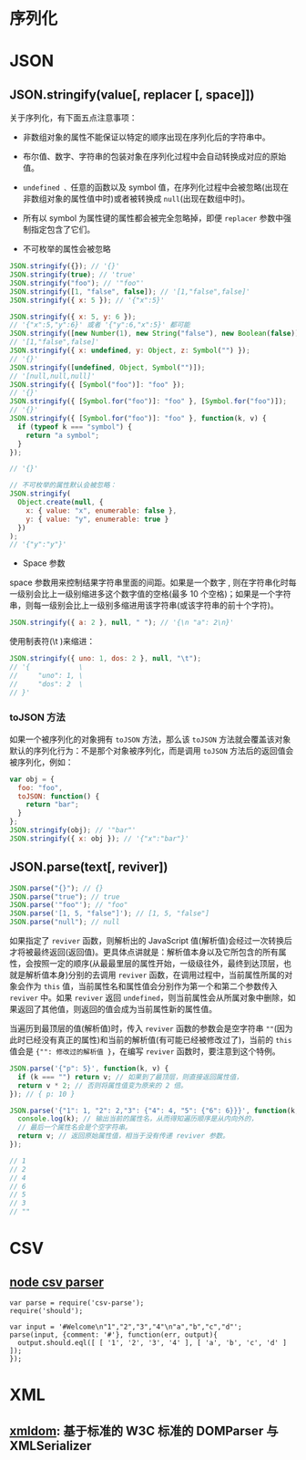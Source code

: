 # 序列化

# JSON

## JSON.stringify(value[, replacer [, space]])

关于序列化，有下面五点注意事项：

* 非数组对象的属性不能保证以特定的顺序出现在序列化后的字符串中。

* 布尔值、数字、字符串的包装对象在序列化过程中会自动转换成对应的原始值。
* `undefined 、`任意的函数以及 symbol 值，在序列化过程中会被忽略(出现在非数组对象的属性值中时)或者被转换成 `null`(出现在数组中时)。
* 所有以 symbol 为属性键的属性都会被完全忽略掉，即便 `replacer` 参数中强制指定包含了它们。
* 不可枚举的属性会被忽略

```javascript
JSON.stringify({}); // '{}'
JSON.stringify(true); // 'true'
JSON.stringify("foo"); // '"foo"'
JSON.stringify([1, "false", false]); // '[1,"false",false]'
JSON.stringify({ x: 5 }); // '{"x":5}'

JSON.stringify({ x: 5, y: 6 });
// '{"x":5,"y":6}' 或者 '{"y":6,"x":5}' 都可能
JSON.stringify([new Number(1), new String("false"), new Boolean(false)]);
// '[1,"false",false]'
JSON.stringify({ x: undefined, y: Object, z: Symbol("") });
// '{}'
JSON.stringify([undefined, Object, Symbol("")]);
// '[null,null,null]'
JSON.stringify({ [Symbol("foo")]: "foo" });
// '{}'
JSON.stringify({ [Symbol.for("foo")]: "foo" }, [Symbol.for("foo")]);
// '{}'
JSON.stringify({ [Symbol.for("foo")]: "foo" }, function(k, v) {
  if (typeof k === "symbol") {
    return "a symbol";
  }
});

// '{}'

// 不可枚举的属性默认会被忽略：
JSON.stringify(
  Object.create(null, {
    x: { value: "x", enumerable: false },
    y: { value: "y", enumerable: true }
  })
);
// '{"y":"y"}'
```

* Space 参数

space 参数用来控制结果字符串里面的间距。如果是一个数字 , 则在字符串化时每一级别会比上一级别缩进多这个数字值的空格(最多 10 个空格)；如果是一个字符串，则每一级别会比上一级别多缩进用该字符串(或该字符串的前十个字符)。

```javascript
JSON.stringify({ a: 2 }, null, " "); // '{\n "a": 2\n}'
```

使用制表符(\t )来缩进：

```javascript
JSON.stringify({ uno: 1, dos: 2 }, null, "\t");
// '{            \
//     "uno": 1, \
//     "dos": 2  \
// }'
```

### toJSON 方法

如果一个被序列化的对象拥有 `toJSON` 方法，那么该 `toJSON` 方法就会覆盖该对象默认的序列化行为：不是那个对象被序列化，而是调用 `toJSON` 方法后的返回值会被序列化，例如：

```javascript
var obj = {
  foo: "foo",
  toJSON: function() {
    return "bar";
  }
};
JSON.stringify(obj); // '"bar"'
JSON.stringify({ x: obj }); // '{"x":"bar"}'
```

## JSON.parse(text[, reviver])

```javascript
JSON.parse("{}"); // {}
JSON.parse("true"); // true
JSON.parse('"foo"'); // "foo"
JSON.parse('[1, 5, "false"]'); // [1, 5, "false"]
JSON.parse("null"); // null
```

如果指定了 `reviver` 函数，则解析出的 JavaScript 值(解析值)会经过一次转换后才将被最终返回(返回值)。更具体点讲就是：解析值本身以及它所包含的所有属性，会按照一定的顺序(从最最里层的属性开始，一级级往外，最终到达顶层，也就是解析值本身)分别的去调用 `reviver` 函数，在调用过程中，当前属性所属的对象会作为 `this` 值，当前属性名和属性值会分别作为第一个和第二个参数传入 `reviver` 中。如果 `reviver` 返回 `undefined`，则当前属性会从所属对象中删除，如果返回了其他值，则返回的值会成为当前属性新的属性值。

当遍历到最顶层的值(解析值)时，传入 `reviver` 函数的参数会是空字符串 `""`(因为此时已经没有真正的属性)和当前的解析值(有可能已经被修改过了)，当前的 `this` 值会是 `{"": 修改过的解析值 }`，在编写 `reviver` 函数时，要注意到这个特例。

```javascript
JSON.parse('{"p": 5}', function(k, v) {
  if (k === "") return v; // 如果到了最顶层，则直接返回属性值，
  return v * 2; // 否则将属性值变为原来的 2 倍。
}); // { p: 10 }

JSON.parse('{"1": 1, "2": 2,"3": {"4": 4, "5": {"6": 6}}}', function(k, v) {
  console.log(k); // 输出当前的属性名，从而得知遍历顺序是从内向外的，
  // 最后一个属性名会是个空字符串。
  return v; // 返回原始属性值，相当于没有传递 reviver 参数。
});

// 1
// 2
// 4
// 6
// 5
// 3
// ""
```

# CSV

## [node csv parser](http://csv.adaltas.com/parse/examples/)

```
var parse = require('csv-parse');
require('should');

var input = '#Welcome\n"1","2","3","4"\n"a","b","c","d"';
parse(input, {comment: '#'}, function(err, output){
  output.should.eql([ [ '1', '2', '3', '4' ], [ 'a', 'b', 'c', 'd' ] ]);
});
```

# XML

## [xmldom](https://github.com/jindw/xmldom): 基于标准的 W3C 标准的 DOMParser 与 XMLSerializer
